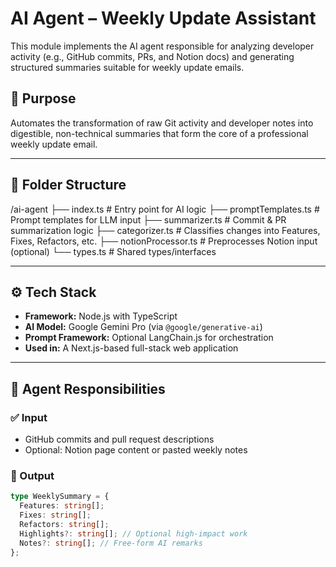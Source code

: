 # AI Agent – Weekly Update Assistant

This module implements the AI agent responsible for analyzing developer activity (e.g., GitHub commits, PRs, and Notion docs) and generating structured summaries suitable for weekly update emails.

## 🧠 Purpose

Automates the transformation of raw Git activity and developer notes into digestible, non-technical summaries that form the core of a professional weekly update email.

---

## 📁 Folder Structure

/ai-agent
├── index.ts # Entry point for AI logic
├── promptTemplates.ts # Prompt templates for LLM input
├── summarizer.ts # Commit & PR summarization logic
├── categorizer.ts # Classifies changes into Features, Fixes, Refactors, etc.
├── notionProcessor.ts # Preprocesses Notion input (optional)
└── types.ts # Shared types/interfaces

---

## ⚙️ Tech Stack

- **Framework:** Node.js with TypeScript
- **AI Model:** Google Gemini Pro (via `@google/generative-ai`)
- **Prompt Framework:** Optional LangChain.js for orchestration
- **Used in:** A Next.js-based full-stack web application

---

## 🧩 Agent Responsibilities

### ✅ Input

- GitHub commits and pull request descriptions
- Optional: Notion page content or pasted weekly notes

### 🎯 Output

```ts
type WeeklySummary = {
  Features: string[];
  Fixes: string[];
  Refactors: string[];
  Highlights?: string[]; // Optional high-impact work
  Notes?: string[]; // Free-form AI remarks
};
```
